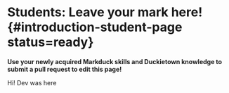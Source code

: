 # Students: Leave your mark here! {#introduction-student-page status=ready}

**Use your newly acquired Markduck skills and Duckietown knowledge to submit a pull request to edit this page!**

Hi! Dev was here

<!-- this is a comment -->
